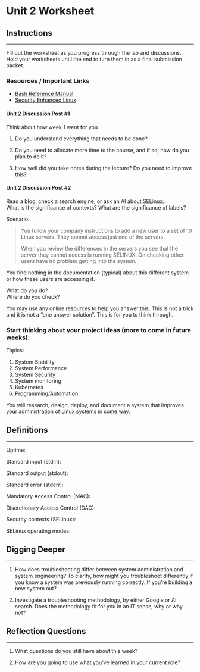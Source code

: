 # Unit 2 Worksheet

## Instructions

---

Fill out the worksheet as you progress through the lab and discussions.
Hold your worksheets until the end to turn them in as a final submission packet.

### Resources / Important Links

- [Bash Reference Manual](https://www.gnu.org/software/bash/manual/bash.html)
- [Security Enhanced Linux](https://docs.redhat.com/en/documentation/red_hat_enterprise_linux/9/html/using_selinux/getting-started-with-selinux_using-selinux#getting-started-with-selinux_using-selinux)

#### Unit 2 Discussion Post #1

Think about how week 1 went for you.

1. Do you understand everything that needs to be done?

2. Do you need to allocate more time to the course, and if so, how do you plan to do it?

3. How well did you take notes during the lecture? Do you need to improve this?

#### Unit 2 Discussion Post #2

Read a blog, check a search engine, or ask an AI about SELinux.  
What is the significance of contexts? What are the significance of labels?

Scenario:

> You follow your company instructions to add a new user to a set of 10 Linux
> servers. They cannot access just one of the servers.
> 
> When you review the differences in the servers you see that the server they
> cannot access is running SELINUX. On checking other users have no problem
> getting into the system.

You find nothing in the documentation (typical) about this different system or
how these users are accessing it.


What do you do?  
Where do you check?

You may use any online resources to help you answer this. This is not a trick
and it is not a “one answer solution”. This is for you to think through.

### Start thinking about your project ideas (more to come in future weeks):

Topics:

1. System Stability
2. System Performance
3. System Security
4. System monitoring
5. Kubernetes
6. Programming/Automation

You will research, design, deploy, and document a system that improves your administration of Linux systems in some way.

## Definitions

---

Uptime:

Standard input (stdin):

Standard output (stdout):

Standard error (stderr):

Mandatory Access Control (MAC):

Discretionary Access Control (DAC):

Security contexts (SELinux):

SELinux operating modes:

## Digging Deeper

---

1. How does troubleshooting differ between system administration and system
   engineering? To clarify, how might you troubleshoot differently if you know a
   system was previously running correctly. If you’re building a new system out?

2. Investigate a troubleshooting methodology, by either Google or AI search.
   Does the methodology fit for you in an IT sense, why or why not?

## Reflection Questions

---

1. What questions do you still have about this week?

2. How are you going to use what you’ve learned in your current role?
